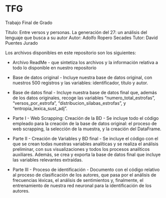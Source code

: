# TFG
Trabajo Final de Grado

Título:                Entre versos y personas. La generación del 27: un análisis del lenguaje que busca a su autor
Autor:        Adolfo Ropero Secades
Tutor:        David Puentes Jurado

Los archivos disponibles en este repositorio son los siguientes:

- Archivo ReadMe - que sintetiza los archivos y la información relativa a todo lo disponible en nuestro repositorio

- Base de datos original - Incluye nuestra base de datos original, con nuestros 500 registros y las variables: identificador, título y autor.

- Base de datos final - Incluye nuestra base de datos final que, además de los datos originales, recoge las variables “numero_total_estrofas”, “versos_por_estrofa”, “distribucion_silabas_estrofas”, y “entropia_lexica_sust_adj”.

- Parte I - Web Scrapping: Creación de la BD - Se incluye todo el código empleado para la creación de la base de datos original: el proceso de web scrapping, la selección de la muestra, y la creación del DataFrame.

- Parte II - Creación de Variables y BD final - Se incluye el código con el que se crean todas nuestras variables analíticas y se realiza el análisis preliminar, con sus visualizaciones y todos los procesos analíticos auxiliares. Además, se crea y exporta la base de datos final que incluye las variables relevantes extraídas. 

- Parte III - Proceso de identificación - Documento con el código relativo al proceso de clasificación de los autores, que pasa por el análisis de frecuencias léxicas, el análisis de sentimientos y, finalmente, el entrenamiento de nuestra red neuronal para la identificación de los autores.
